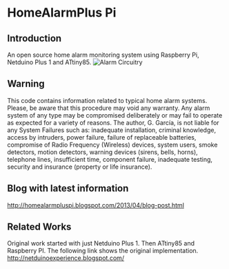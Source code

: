 HomeAlarmPlus Pi
=============

Introduction
------------
An open source home alarm monitoring system using Raspberry Pi, Netduino Plus 1 and ATtiny85.
![Alarm Circuitry](https://raw.github.com/ferraripr/HomeAlarmPlusPi/master/Documentation/AlarmCircuitry.jpg)

Warning
------------
This code contains information related to typical home alarm systems.  Please, be aware that this procedure may void any warranty.  Any alarm system of any type may be compromised deliberately or may fail to operate as expected for a variety of reasons.  The author, G. García, is not liable for any System Failures such as: inadequate installation, criminal knowledge, access by intruders, power failure, failure of replaceable batteries, compromise of Radio Frequency (Wireless) devices, system users, smoke detectors, motion detectors, warning devices (sirens, bells, horns), telephone lines, insufficient time, component failure, inadequate testing, security and insurance (property or life insurance).

Blog with latest information
------------
http://homealarmpluspi.blogspot.com/2013/04/blog-post.html

Related Works
------------
Original work started with just Netduino Plus 1.  Then ATtiny85 and Raspberry PI.  The following link shows the original implementation.
http://netduinoexperience.blogspot.com/
